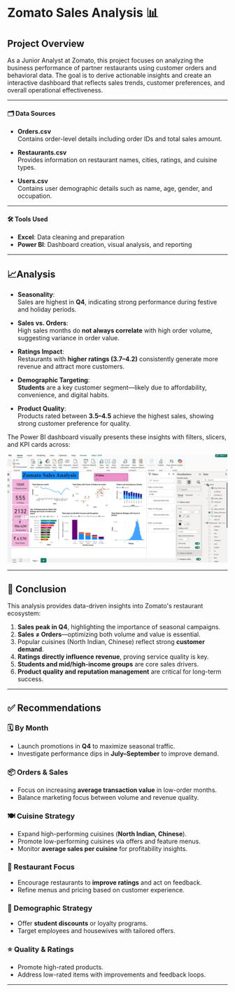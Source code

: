 
# Zomato Sales Analysis 📊

## Project Overview

As a Junior Analyst at Zomato, this project focuses on analyzing the business performance of partner restaurants using customer orders and behavioral data. The goal is to derive actionable insights and create an interactive dashboard that reflects sales trends, customer preferences, and overall operational effectiveness.

---

#### 🗂️ Data Sources

- **Orders.csv**  
  Contains order-level details including order IDs and total sales amount.

- **Restaurants.csv**  
  Provides information on restaurant names, cities, ratings, and cuisine types.

- **Users.csv**  
  Contains user demographic details such as name, age, gender, and occupation.

---

#### 🛠️ Tools Used

- **Excel**: Data cleaning and preparation  
- **Power BI**: Dashboard creation, visual analysis, and reporting

---

## 📈Analysis

- **Seasonality**:  
  Sales are highest in **Q4**, indicating strong performance during festive and holiday periods.

- **Sales vs. Orders**:  
  High sales months do **not always correlate** with high order volume, suggesting variance in order value.

- **Ratings Impact**:  
  Restaurants with **higher ratings (3.7–4.2)** consistently generate more revenue and attract more customers.

- **Demographic Targeting**:  
  **Students** are a key customer segment—likely due to affordability, convenience, and digital habits.

- **Product Quality**:  
  Products rated between **3.5–4.5** achieve the highest sales, showing strong customer preference for quality.

The Power BI dashboard visually presents these insights with filters, slicers, and KPI cards across:

<img src= "Final Project Dashboard screenshot.png "/>

---

## 🧾 Conclusion

This analysis provides data-driven insights into Zomato's restaurant ecosystem:

1. **Sales peak in Q4**, highlighting the importance of seasonal campaigns.
2. **Sales ≠ Orders**—optimizing both volume and value is essential.
3. Popular cuisines (North Indian, Chinese) reflect strong **customer demand**.
4. **Ratings directly influence revenue**, proving service quality is key.
5. **Students and mid/high-income groups** are core sales drivers.
6. **Product quality and reputation management** are critical for long-term success.

---

## ✅ Recommendations

### 🗓️ By Month
- Launch promotions in **Q4** to maximize seasonal traffic.
- Investigate performance dips in **July–September** to improve demand.

### 📦 Orders & Sales
- Focus on increasing **average transaction value** in low-order months.
- Balance marketing focus between volume and revenue quality.

### 🍽️ Cuisine Strategy
- Expand high-performing cuisines (**North Indian, Chinese**).
- Promote low-performing cuisines via offers and feature menus.
- Monitor **average sales per cuisine** for profitability insights.

### 🍴 Restaurant Focus
- Encourage restaurants to **improve ratings** and act on feedback.
- Refine menus and pricing based on customer experience.

### 👥 Demographic Strategy
- Offer **student discounts** or loyalty programs.
- Target employees and housewives with tailored offers.

### ⭐ Quality & Ratings
- Promote high-rated products.
- Address low-rated items with improvements and feedback loops.

---





